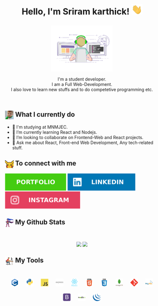<h1><p align="center">Hello, I'm Sriram karthick! <img src="images/hand.webp" width="35px"></h1></p>

<p align="center" ><img 
 src="images/profile2.gif" width="40%"/></p>

<p align="center">I'm a student developer.<br/>I am a Full Web-Development.<br/>I also love to learn new stuffs and to do competetive programming etc.<br/></p><br/>

<summary><h2><img src="images/kid.png" align="center"
                width="28" /> What I currently do</h2></summary>

- 🔭 I'm studying at MNMJEC.
- 🌱 I’m currently learning React and Nodejs.
- 👯 I’m looking to collaborate on Frontend-Web and React projects.
- 💬 Ask me about React, Front-end Web Development, Any tech-related stuff.

<summary><h2><img src="images/pikachu.gif" align="center"
                width="28" /> To connect with me</h2></summary>

<p align = "center">
 
[<img src ="images/portfolio.svg">](https://sriram-karthick-k.github.io/Portfolio/)
[<img src="images/linkedIn.svg" />](https://www.linkedin.com/in/sriram-karthick-k-944664185/)
[<img src = "images/instagram.svg">](https://www.instagram.com/_sri_raw_m_/)

</p>

<summary><h2><img src="images/hero.gif" align="center" width="28" /> My Github Stats</h2> </summary>

<br>

<p align = "center">
  <img src = "https://github-readme-stats.vercel.app/api?username=Sriram-Karthick-k&show_icons=true&count_private=true&theme=light&hide=issues&line_height=32">
  <img src = "https://github-readme-streak-stats.herokuapp.com/?user=Sriram-Karthick-k">
</p>

<summary><h2><img src="images/computerrage.gif" align="center"
                width="28" /> My Tools</h2></summary>

<br>

<div align="center">  
<img style="margin: 10px" src="images/languages/c.svg" alt="C" height="25" />  
<img style="margin: 10px" src="images/languages/python.svg" alt="Python" height="25" />  
<img style="margin: 10px" src="images/languages/javascript.svg" alt="JavaScript" height="25" />  
<img style="margin: 10px" src="images/languages/express.svg" alt="Express.js" height="25" />  
<img style="margin: 10px" src="images/languages/react.svg" alt="React" height="25" />  
<img style="margin: 10px" src="images/languages/html5.svg" alt="HTML5" height="25" />  
<img style="margin: 10px" src="images/languages/css3.svg" alt="CSS3" height="25" />  
<img style="margin: 10px" src="images/languages/mongo.svg" alt="MongoDB" height="25" />  
<img style="margin: 10px" src="images/languages/git.svg" alt="Git" height="25" />  
<img style="margin: 10px" src="images/languages/mysql.svg" alt="MySQL" height="25" />  
<img style="margin: 10px" src="images/languages/bootstrap.svg" alt="Bootstrap" height="25" /> 
<img style="margin: 10px" src="images/languages/nodejs.svg" alt="Node.js" height="25" /> 
<img style="margin: 10px" src="images/languages/jquery.png" alt="jQuery" height="25" />  
</div>
